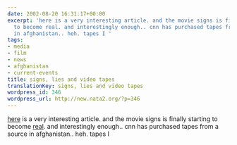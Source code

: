 ```yaml
---
date: 2002-08-20 16:31:17+00:00
excerpt: 'here is a very interesting article. and the movie signs is finally starting
  to become real. and interestingly enough.. cnn has purchased tapes from a source
  in afghanistan.. heh. tapes I '
tags:
- media
- film
- news
- afghanistan
- current-events
title: signs, lies and video tapes
translationKey: signs, lies and video tapes
wordpress_id: 346
wordpress_url: http://new.nata2.org/?p=346
---
```


<a href="http://www.scoop.co.nz/mason/stories/HL0208/S00068.htm">here</a> is a very interesting article. and the movie signs is finally starting to become <a href="http://www.timesonline.co.uk/article/0,,3-389122,00.html">real</a>. and interestingly enough.. cnn has purchased tapes from a source in afghanistan.. heh. tapes I
